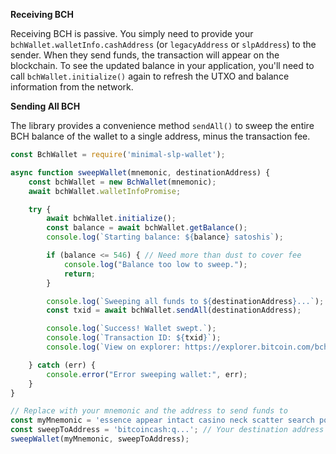 **Receiving BCH**

Receiving BCH is passive. You simply need to provide your `bchWallet.walletInfo.cashAddress` (or `legacyAddress` or `slpAddress`) to the sender. When they send funds, the transaction will appear on the blockchain. To see the updated balance in your application, you'll need to call `bchWallet.initialize()` again to refresh the UTXO and balance information from the network.

**Sending All BCH**

The library provides a convenience method `sendAll()` to sweep the entire BCH balance of the wallet to a single address, minus the transaction fee.

```javascript
const BchWallet = require('minimal-slp-wallet');

async function sweepWallet(mnemonic, destinationAddress) {
    const bchWallet = new BchWallet(mnemonic);
    await bchWallet.walletInfoPromise;

    try {
        await bchWallet.initialize();
        const balance = await bchWallet.getBalance();
        console.log(`Starting balance: ${balance} satoshis`);

        if (balance <= 546) { // Need more than dust to cover fee
            console.log("Balance too low to sweep.");
            return;
        }

        console.log(`Sweeping all funds to ${destinationAddress}...`);
        const txid = await bchWallet.sendAll(destinationAddress);

        console.log(`Success! Wallet swept.`);
        console.log(`Transaction ID: ${txid}`);
        console.log(`View on explorer: https://explorer.bitcoin.com/bch/tx/${txid}`);

    } catch (err) {
        console.error("Error sweeping wallet:", err);
    }
}

// Replace with your mnemonic and the address to send funds to
const myMnemonic = 'essence appear intact casino neck scatter search post cube fit door margin';
const sweepToAddress = 'bitcoincash:q...'; // Your destination address
sweepWallet(myMnemonic, sweepToAddress);
```
